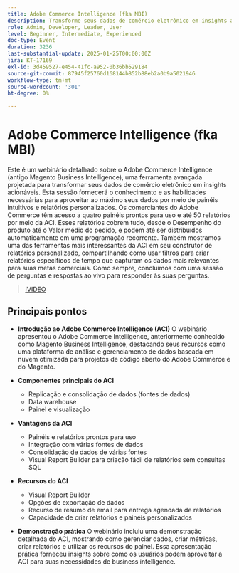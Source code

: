 ```yaml
---
title: Adobe Commerce Intelligence (fka MBI)
description: Transforme seus dados de comércio eletrônico em insights acionáveis com painéis e relatórios personalizados do Adobe Commerce Intelligence
role: Admin, Developer, Leader, User
level: Beginner, Intermediate, Experienced
doc-type: Event
duration: 3236
last-substantial-update: 2025-01-25T00:00:00Z
jira: KT-17169
exl-id: 3d459527-e454-41fc-a952-0b36bb529184
source-git-commit: 87945f25760d168144b852b88eb2a0b9a5021946
workflow-type: tm+mt
source-wordcount: '301'
ht-degree: 0%

---
```


# Adobe Commerce Intelligence (fka MBI)

Este é um webinário detalhado sobre o Adobe Commerce Intelligence (antigo Magento Business Intelligence), uma ferramenta avançada projetada para transformar seus dados de comércio eletrônico em insights acionáveis. Esta sessão fornecerá o conhecimento e as habilidades necessárias para aproveitar ao máximo seus dados por meio de painéis intuitivos e relatórios personalizados. Os comerciantes do Adobe Commerce têm acesso a quatro painéis prontos para uso e até 50 relatórios por meio da ACI. Esses relatórios cobrem tudo, desde o Desempenho do produto até o Valor médio do pedido, e podem até ser distribuídos automaticamente em uma programação recorrente. Também mostramos uma das ferramentas mais interessantes da ACI em seu construtor de relatórios personalizado, compartilhando como usar filtros para criar relatórios específicos de tempo que capturam os dados mais relevantes para suas metas comerciais. Como sempre, concluímos com uma sessão de perguntas e respostas ao vivo para responder às suas perguntas.

>[!VIDEO](https://video.tv.adobe.com/v/3443025/?learn=on&enablevpops)

## Principais pontos

* **Introdução ao Adobe Commerce Intelligence (ACI)** O webinário apresentou o Adobe Commerce Intelligence, anteriormente conhecido como Magento Business Intelligence, destacando seus recursos como uma plataforma de análise e gerenciamento de dados baseada em nuvem otimizada para projetos de código aberto do Adobe Commerce e do Magento.

* **Componentes principais do ACI**

   * Replicação e consolidação de dados (fontes de dados)
   * Data warehouse
   * Painel e visualização

* **Vantagens da ACI**

   * Painéis e relatórios prontos para uso
   * Integração com várias fontes de dados
   * Consolidação de dados de várias fontes
   * Visual Report Builder para criação fácil de relatórios sem consultas SQL

* **Recursos do ACI**

   * Visual Report Builder
   * Opções de exportação de dados
   * Recurso de resumo de email para entrega agendada de relatórios
   * Capacidade de criar relatórios e painéis personalizados

* **Demonstração prática** O webinário incluiu uma demonstração detalhada do ACI, mostrando como gerenciar dados, criar métricas, criar relatórios e utilizar os recursos do painel. Essa apresentação prática forneceu insights sobre como os usuários podem aproveitar a ACI para suas necessidades de business intelligence.
